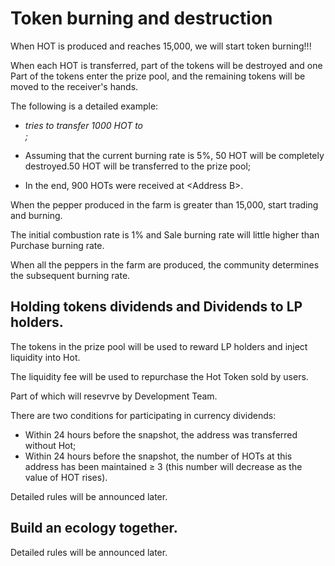 # Token burning and destruction

When HOT is produced and reaches 15,000, we will start token burning!!!

When each HOT is transferred, part of the tokens will be destroyed and one Part of the tokens enter the prize pool, and the remaining tokens will be moved to the receiver's hands.

The following is a detailed example:

+ <Address A> tries to transfer 1000 HOT to <Address B>;

+ Assuming that the current burning rate is 5%, 50 HOT will be completely destroyed.50 HOT will be transferred to the prize pool;

+ In the end, 900 HOTs were received at <Address B\>.

When the pepper produced in the farm is greater than 15,000, start trading and burning.

The initial combustion rate is 1% and Sale burning rate will little higher than Purchase burning rate.

When all the peppers in the farm are produced, the community determines the subsequent burning rate.


## Holding tokens dividends and Dividends to LP holders.

The tokens in the prize pool will be used to reward LP holders and inject liquidity into Hot. 

The liquidity fee will be used to repurchase the Hot Token sold by users.

Part of which will resevrve by Development Team.

There are two conditions for participating in currency dividends:
+ Within 24 hours before the snapshot, the address was transferred without Hot;
+ Within 24 hours before the snapshot, the number of HOTs at this address has been maintained ≥ 3 (this number will decrease as the value of HOT rises).

Detailed rules will be announced later.




## Build an ecology together.

Detailed rules will be announced later.
